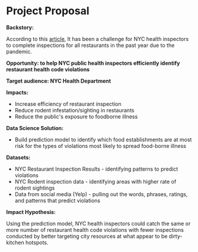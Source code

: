 # Project Proposal

**Backstory:** 

According to this [article](https://patch.com/new-york/new-york-city/nyc-restaurants-go-months-without-inspections-during-coronavirus), It has been a challenge for NYC health inspectors to complete inspections for all restaurants in the past year due to the pandemic. 

**Opportunity: to help NYC public health inspectors efficiently identify restaurant health code violations** 

**Target audience: NYC Health Department**

**Impacts:**

- Increase efficiency of restaurant inspection
- Reduce rodent infestation/sighting in restaurants
- Reduce the public's exposure to foodborne illness

**Data Science Solution:**

* Build prediction model to identify which food establishments are at most risk for the types of violations most likely to spread food-borne illness

**Datasets:**

* NYC Restaurant Inspection Results - identifying patterns to predict violations
* NYC Rodent inspection data - identifying areas with higher rate of rodent sightings
* Data from social media (Yelp) - pulling out the words, phrases, ratings, and patterns that predict violations

**Impact Hypothesis:**

Using the prediction model, NYC health inspectors could catch the same or more number of restaurant health code violations with fewer inspections conducted by better targeting city resources at what appear to be dirty-kitchen hotspots.
